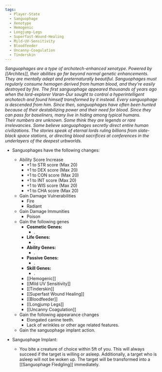 ```yaml
---
tags:
  - Player-State
  - Sanguophage
  - Xenotype
  - Hemogenic
  - Longjump-Legs
  - Superfast-Wound-Healing
  - Mild-UV-Sensitivity
  - Bloodfeeder
  - Uncanny-Coagulation
  - Tinderskin
---
```

*Sanguophages are a type of archotech-enhanced xenotype. Powered by [[Archites]], their abilities go far beyond normal genetic enhancements. They are mentally adept and preternaturally beautiful. Sanguophages must regularly consume hemogen derived from human blood, and they're easily destroyed by fire.
The first sanguophage appeared thousands of years ago when the lord-explorer Varan-Dur sought to control a hyperintelligent archotech and found himself transformed by it instead. Every sanguophage is descended from him. Since then, sanguophages have often been hunted because of their destabilizing power and their need for blood. Since they can pass for baseliners, many live in hiding among typical humans.  
Their numbers are unknown. Some think they are legends or rare irrelevancies. Some believe sanguophages secretly direct entire human civilizations. The stories speak of eternal lords ruling billions from slate-black space stations, or directing blood sacrifices at conferences in the underlayers of the deepest urbworlds.*

- Sanguophages have the following changes:
	* Ability Score Increase
		* +1 to STR score (Max 20)
		* +1 to DEX score (Max 20)
		* +1 to CON score (Max 20)
		* +1 to INT score (Max 20)
		* +1 to WIS score (Max 20)
		* +1 to CHA score (Max 20)
	* Gain Damage Vulnerabilities
		* Fire
		* Radiant
	* Gain Damage Immunities
		* Poison
	*  Gain the following genes
		-  **Cosmetic Genes:**
			- .
		- **Life Genes:**
			- .
		- **Ability Genes:**
			- .
		- **Passive Genes:**
			- .
		- **Skill Genes:**
			- .
		* [[Hemogenic]]
		* [[Mild UV Sensitivity]]
		* [[Tinderskin]]
		* [[Superfast Wound Healing]]
		* [[Bloodfeeder]]
		* [[Longjump Legs]]
		* [[Uncanny Coagulation]]
	* Gain the following appearance changes
		* Elongated canine teeth.
		* Lack of wrinkles or other age related features.
	* Gain the sanguophage implant action.

- Sanguophage Implant:
	- You bite a creature of choice within 5ft of you. This will always succeed if the target is willing or asleep. Additionally, a target who is asleep will not be woken up. The target will be transformed into a [[Sanguophage Fledgling]] immediately.